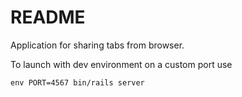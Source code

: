 # README

Application for sharing tabs from browser.

To launch with dev environment on a custom port use
```
env PORT=4567 bin/rails server
```